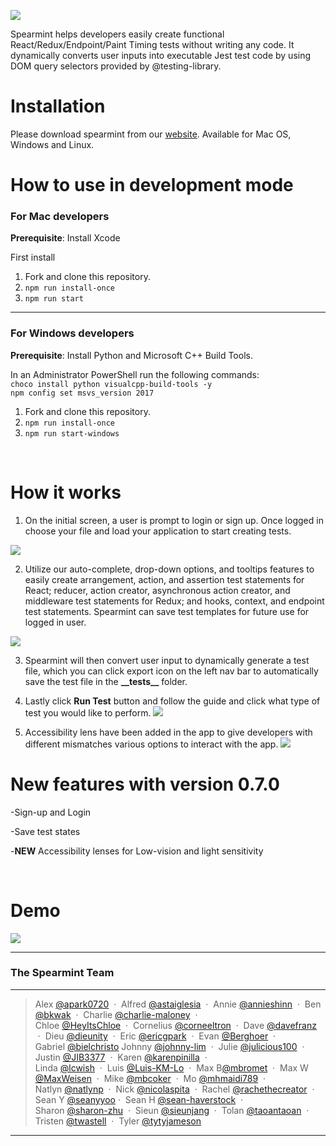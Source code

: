 ![](https://lh5.googleusercontent.com/5Gr2dZXHJdmIiASsPw9put-6mR20e4g1gOk-af4krREaJ7NqkZnqXLD5QgiotfNHYhGRh387HSqdhjRwxdwOvQzg9ChhfIrZz0FdxVu6gktBtG-sy1MX6Xq36Gmrzu_6G_K7LDQZ)

Spearmint helps developers easily create functional React/Redux/Endpoint/Paint Timing tests without writing any code. It dynamically converts user inputs into executable Jest test code by using DOM query selectors provided by @testing-library.

# Installation 
Please download spearmint from our [website](https://www.spearmintjs.com/). Available for Mac OS, Windows and Linux.


# How to use in development mode

### For Mac developers

**Prerequisite**: Install Xcode 

First install
1. Fork and clone this repository.
2. ```npm run install-once```
3. ```npm run start```

***

### For Windows developers

**Prerequisite**: Install Python and Microsoft C++ Build Tools.

In an Administrator PowerShell run the following commands: <br />
```choco install python visualcpp-build-tools -y``` <br />
```npm config set msvs_version 2017```
        
1. Fork and clone this repository.
2. ```npm run install-once```
3. ```npm run start-windows```


<br>


# How it works


1.  On the initial screen, a user is prompt to login or sign up. Once logged in choose your file and load your application to start creating tests.

![](/public/mainPage.png)

2.  Utilize our auto-complete, drop-down options, and tooltips features to easily create arrangement, action, and assertion test statements for React; reducer, action creator, asynchronous action creator, and middleware test statements for Redux; and hooks, context, and endpoint test statements. Spearmint can save test templates for future use for logged in user. 

![](/public/generateTest.png)

3.  Spearmint will then convert user input to dynamically generate a test file, which you can click export icon on the left nav bar to automatically save the test file in the **\_\_tests\_\_** folder.  


4.  Lastly click **Run Test** button and follow the guide and click what type of test you would like to perform.
![](/public/runTest.png) 

5.  Accessibility lens have been added in the app to give developers with different mismatches various options to interact with the app. 
![](/public/AccLens_Demo.gif)

# New features with version 0.7.0

-Sign-up and Login

-Save test states

-**NEW** Accessibility lenses for Low-vision and light sensitivity

<br>


# Demo

![](/public/inapp-test-demo-run-test.gif)

***

### The Spearmint Team
<hr>

> Alex [@apark0720](https://github.com/apark0720) &nbsp;&middot;&nbsp;
> Alfred  [@astaiglesia](https://github.com/astaiglesia) &nbsp;&middot;&nbsp;
> Annie  [@annieshinn](https://github.com/annieshinn) &nbsp;&middot;&nbsp;
> Ben [@bkwak](https://github.com/bkwak) &nbsp;&middot;&nbsp;
> Charlie [@charlie-maloney](https://github.com/charlie-maloney) &nbsp;&middot;&nbsp; <br />
> Chloe [@HeyItsChloe](https://github.com/HeyItsChloe) &nbsp;&middot;&nbsp;
> Cornelius [@corneeltron](https://github.com/corneeltron)  &nbsp;&middot;&nbsp;
> Dave [@davefranz](https://github.com/davefranz) &nbsp;&middot;&nbsp;
> Dieu [@dieunity](https://github.com/dieunity) &nbsp;&middot;&nbsp;
> Eric [@ericgpark](https://github.com/ericgpark) &nbsp;&middot;&nbsp;
> Evan [@Berghoer](https://github.com/Berghoer) &nbsp;&middot;&nbsp; <br />
> Gabriel [@bielchristo](https://github.com/bielchristo)
> Johnny [@johnny-lim](https://github.com/johnny-lim) &nbsp;&middot;&nbsp;
> Julie [@julicious100](https://github.com/julicious100) &nbsp;&middot;&nbsp;
> Justin [@JIB3377](https://github.com/JIB3377) &nbsp;&middot;&nbsp;
> Karen [@karenpinilla](https://github.com/karenpinilla) &nbsp;&middot;&nbsp; <br />
> Linda [@lcwish](https://github.com/lcwish) &nbsp;&middot;&nbsp;
> Luis [@Luis-KM-Lo](https://github.com/Luis-KM-Lo) &nbsp;&middot;&nbsp;
> Max B[@mbromet](https://github.com/mbromet) &nbsp;&middot;&nbsp;
> Max W [@MaxWeisen](https://github.com/MaxWeisen) &nbsp;&middot;&nbsp;
> Mike [@mbcoker](https://github.com/mbcoker) &nbsp;&middot;&nbsp;
> Mo [@mhmaidi789](https://github.com/mhmaidi789) &nbsp;&middot;&nbsp; <br />
> Natlyn [@natlynp](https://github.com/natlynp) &nbsp;&middot;&nbsp; 
> Nick [@nicolaspita](https://github.com/nicolaspita) &nbsp;&middot;&nbsp;
> Rachel [@rachethecreator](https://github.com/rachethecreator) &nbsp;&middot;&nbsp;
> Sean Y [@seanyyoo](https://github.com/seanyyoo)&nbsp;&middot;&nbsp;
> Sean H [@sean-haverstock](https://github.com/Sean-Haverstock) &nbsp;&middot;&nbsp; <br />
> Sharon [@sharon-zhu](https://github.com/sharon-zhu) &nbsp;&middot;&nbsp; 
> Sieun [@sieunjang](https://github.com/sieunjang) &nbsp;&middot;&nbsp;
> Tolan [@taoantaoan](https://github.com/taoantaoan) &nbsp;&middot;&nbsp;
> Tristen [@twastell](https://github.com/twastell) &nbsp;&middot;&nbsp;
> Tyler [@tytyjameson](https://github.com/tytyjameson)
<hr>
